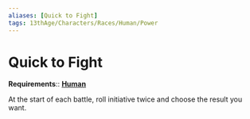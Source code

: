 ```yaml
---
aliases: [Quick to Fight]
tags: 13thAge/Characters/Races/Human/Power
---
```

# Quick to Fight
**Requirements**:: [**Human**](../1-Human.md)

At the start of each battle, roll initiative twice and choose the result you want.
